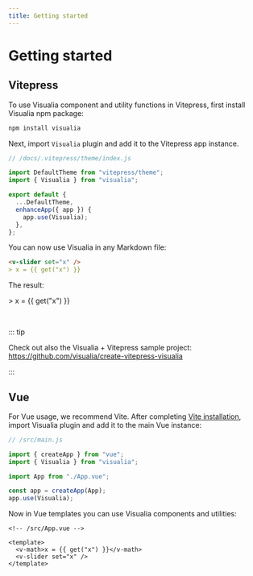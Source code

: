 ```yaml
---
title: Getting started
---
```


# Getting started

## Vitepress

To use Visualia component and utility functions in Vitepress, first install Visualia npm package:

```sh
npm install visualia
```

Next, import `Visualia` plugin and add it to the Vitepress app instance.

```js
// /docs/.vitepress/theme/index.js

import DefaultTheme from "vitepress/theme";
import { Visualia } from "visualia";

export default {
  ...DefaultTheme,
  enhanceApp({ app }) {
    app.use(Visualia);
  },
};
```

You can now use Visualia in any Markdown file:

```md
<v-slider set="x" />
> x = {{ get("x") }}
```

The result:

<v-slider set="x" />
> x = {{ get("x") }}

&nbsp;

::: tip

Check out also the Visualia + Vitepress sample project: https://github.com/visualia/create-vitepress-visualia

:::

## Vue

For Vue usage, we recommend Vite. After completing [Vite installation](https://vitejs.dev/guide/#scaffolding-your-first-vite-project), import Visualia plugin and add it to the main Vue instance:

```js
// /src/main.js

import { createApp } from "vue";
import { Visualia } from "visualia";

import App from "./App.vue";

const app = createApp(App);
app.use(Visualia);
```

Now in Vue templates you can use Visualia components and utilities:

```vue
<!-- /src/App.vue -->

<template>
  <v-math>x = {{ get("x") }}</v-math>
  <v-slider set="x" />
</template>
```
